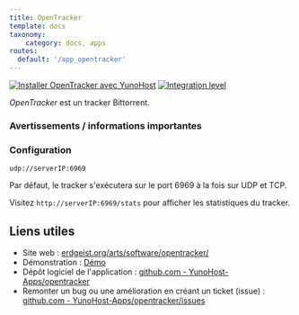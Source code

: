 ```yaml
---
title: OpenTracker
template: docs
taxonomy:
    category: docs, apps
routes:
  default: '/app_opentracker'
---
```


[![Installer OpenTracker avec YunoHost](https://install-app.yunohost.org/install-with-yunohost.svg)](https://install-app.yunohost.org/?app=opentracker) [![Integration level](https://dash.yunohost.org/integration/opentracker.svg)](https://dash.yunohost.org/appci/app/opentracker)

*OpenTracker* est un tracker Bittorrent.

### Avertissements / informations importantes

### Configuration

`udp://serverIP:6969`

Par défaut, le tracker s'exécutera sur le port 6969 à la fois sur UDP et TCP.

Visitez `http://serverIP:6969/stats` pour afficher les statistiques du tracker. 

## Liens utiles

+ Site web : [erdgeist.org/arts/software/opentracker/](https://erdgeist.org/arts/software/opentracker/)
+ Démonstration : [Démo](https://dispatch.khlieng.com/connect)
+ Dépôt logiciel de l'application : [github.com - YunoHost-Apps/opentracker](https://github.com/YunoHost-Apps/opentracker_ynh)
+ Remonter un bug ou une amélioration en créant un ticket (issue) : [github.com - YunoHost-Apps/opentracker/issues](https://github.com/YunoHost-Apps/opentracker_ynh/issues)
